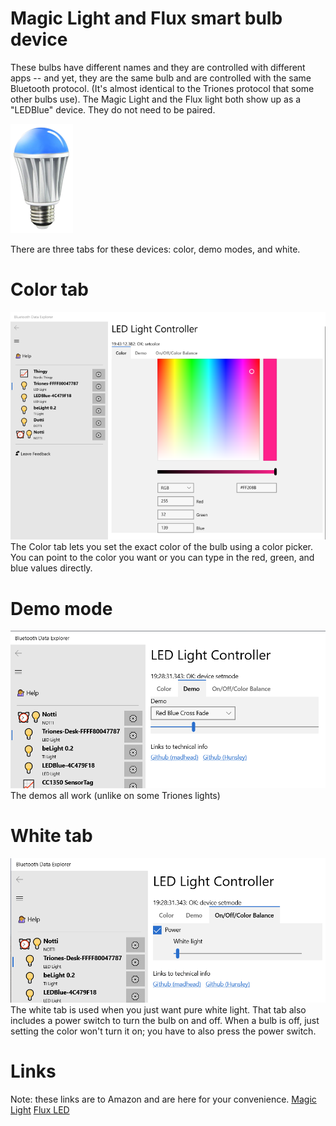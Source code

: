 ﻿# Magic Light and Flux smart bulb device

These bulbs have different names and they are controlled with different apps -- and yet, they are the same bulb 
and are controlled with the same Bluetooth protocol. (It's almost identical to the Triones protocol that some 
other bulbs use). The Magic Light and the Flux light both show up as a "LEDBlue" device. They do not need to be paired.


![Magic Light](../DevicePictures/MagicLight-175.png)

There are three tabs for these devices: color, demo modes, and white. 

# Color tab
![Color](../ScreenShots/Light_Triones_Color.png)
The Color tab lets you set the exact color of the bulb using a color picker. You can
point to the color you want or you can type in the red, green, and blue values directly.

# Demo mode
![Demo mode](../ScreenShots/Light_Triones_Demo.png)
The demos all work (unlike on some Triones lights)

# White tab
![On/Off White](../ScreenShots/Light_Triones_OnOffColorBalance.png)
The white tab is used when you just want pure white light. That tab also includes a power 
switch to turn the bulb on and off. When a bulb is off, just setting the color won't
turn it on; you have to also press the power switch.


# Links

Note: these links are to Amazon and are here for your convenience.
[Magic Light](https://www.amazon.com/MagicLight-Bluetooth-Smart-Light-Bulb/dp/B00P6WAEHQ)
[Flux LED](https://www.amazon.com/Flux-Bluetooth-LED-Smart-Bulb/dp/B00GWBBZ2I)
